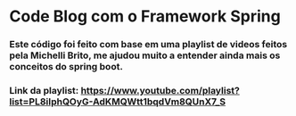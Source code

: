 # Code Blog com o Framework Spring
### Este código foi feito com base em uma playlist de videos feitos pela Michelli Brito, me ajudou muito a entender ainda mais os conceitos do spring boot.
### Link da playlist: https://www.youtube.com/playlist?list=PL8iIphQOyG-AdKMQWtt1bqdVm8QUnX7_S
